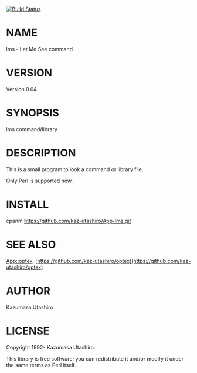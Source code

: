 [![Build Status](https://travis-ci.com/kaz-utashiro/App-lms.svg?branch=master)](https://travis-ci.com/kaz-utashiro/App-lms)
# NAME

lms - Let Me See command

# VERSION

Version 0.04

# SYNOPSIS

lms command/library

# DESCRIPTION

This is a small program to look a command or library file.

Only Perl is supported now.

# INSTALL

cpanm https://github.com/kaz-utashiro/App-lms.git

# SEE ALSO

[App::optex](https://metacpan.org/pod/App::optex), [https://github.com/kaz-utashiro/optex](https://github.com/kaz-utashiro/optex)

# AUTHOR

Kazumasa Utashiro

# LICENSE

Copyright 1992- Kazumasa Utashiro.

This library is free software; you can redistribute it and/or modify
it under the same terms as Perl itself.
